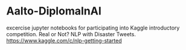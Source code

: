 # Aalto-DiplomaInAI

excercise jupyter notebooks for participating into Kaggle introductory competition. Real or Not? NLP with Disaster Tweets.
https://www.kaggle.com/c/nlp-getting-started
